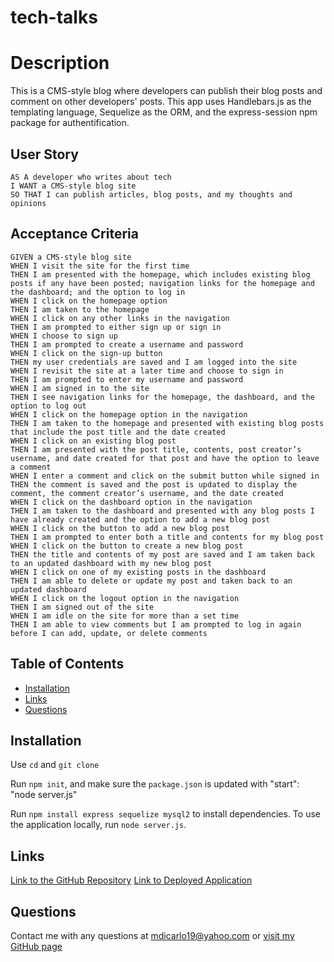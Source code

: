 # tech-talks


# Description
This is a CMS-style blog where developers can publish their blog posts and comment on other developers' posts. This app uses Handlebars.js as the templating language, Sequelize as the ORM, and the express-session npm package for authentification.

## User Story
```
AS A developer who writes about tech
I WANT a CMS-style blog site
SO THAT I can publish articles, blog posts, and my thoughts and opinions
```


## Acceptance Criteria
```
GIVEN a CMS-style blog site
WHEN I visit the site for the first time
THEN I am presented with the homepage, which includes existing blog posts if any have been posted; navigation links for the homepage and the dashboard; and the option to log in
WHEN I click on the homepage option
THEN I am taken to the homepage
WHEN I click on any other links in the navigation
THEN I am prompted to either sign up or sign in
WHEN I choose to sign up
THEN I am prompted to create a username and password
WHEN I click on the sign-up button
THEN my user credentials are saved and I am logged into the site
WHEN I revisit the site at a later time and choose to sign in
THEN I am prompted to enter my username and password
WHEN I am signed in to the site
THEN I see navigation links for the homepage, the dashboard, and the option to log out
WHEN I click on the homepage option in the navigation
THEN I am taken to the homepage and presented with existing blog posts that include the post title and the date created
WHEN I click on an existing blog post
THEN I am presented with the post title, contents, post creator’s username, and date created for that post and have the option to leave a comment
WHEN I enter a comment and click on the submit button while signed in
THEN the comment is saved and the post is updated to display the comment, the comment creator’s username, and the date created
WHEN I click on the dashboard option in the navigation
THEN I am taken to the dashboard and presented with any blog posts I have already created and the option to add a new blog post
WHEN I click on the button to add a new blog post
THEN I am prompted to enter both a title and contents for my blog post
WHEN I click on the button to create a new blog post
THEN the title and contents of my post are saved and I am taken back to an updated dashboard with my new blog post
WHEN I click on one of my existing posts in the dashboard
THEN I am able to delete or update my post and taken back to an updated dashboard
WHEN I click on the logout option in the navigation
THEN I am signed out of the site
WHEN I am idle on the site for more than a set time
THEN I am able to view comments but I am prompted to log in again before I can add, update, or delete comments
```

## Table of Contents
- [Installation](#Installation)
- [Links](#Links)
- [Questions](#Questions)

## Installation

Use `cd` and `git clone`  

Run `npm init`, and make sure the `package.json` is updated with "start": "node server.js"

Run `npm install express sequelize mysql2` to install dependencies. To use the application locally, run `node server.js`.

## Links
[Link to the GitHub Repository]()
[Link to Deployed Application]()


## Questions
Contact me with any questions at <mdicarlo19@yahoo.com> or [visit my GitHub page](https://github.com/marikadicarlo)